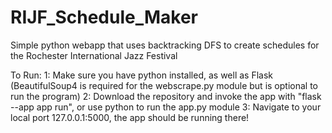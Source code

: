 # RIJF_Schedule_Maker
Simple python webapp that uses backtracking DFS to create schedules for the Rochester International Jazz Festival

To Run:
1: Make sure you have python installed, as well as Flask (BeautifulSoup4 is required for the webscrape.py module but is optional to run the program)
2: Download the repository and invoke the app with "flask --app app run", or use python to run the app.py module
3: Navigate to your local port 127.0.0.1:5000, the app should be running there!

